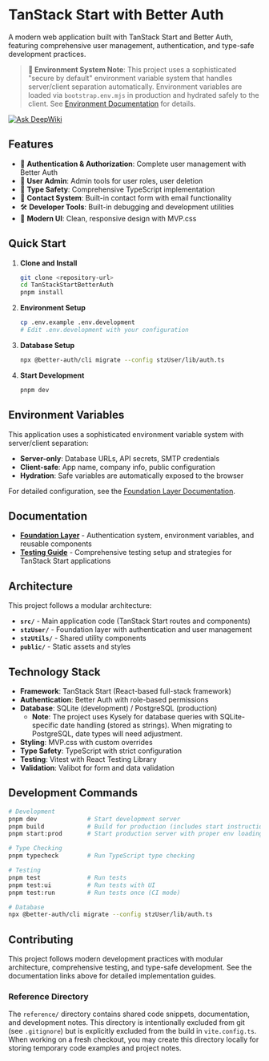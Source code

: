 # TanStack Start with Better Auth

A modern web application built with TanStack Start and Better Auth, featuring comprehensive user management, authentication, and type-safe development practices.

> **🔧 Environment System Note**: This project uses a sophisticated "secure by default" environment variable system that handles server/client separation automatically. Environment variables are loaded via `bootstrap.env.mjs` in production and hydrated safely to the client. See [Environment Documentation](stzUser/README.md#environment-variable-system) for details.

[![Ask DeepWiki](https://deepwiki.com/badge.svg)](https://deepwiki.com/steinitz/TanStackStartBetterAuth)


## Features

- 🔐 **Authentication & Authorization**: Complete user management with Better Auth
- 👥 **User Admin**: Admin tools for user roles, user deletion
- 🎯 **Type Safety**: Comprehensive TypeScript implementation
- 📧 **Contact System**: Built-in contact form with email functionality
- 🛠️ **Developer Tools**: Built-in debugging and development utilities
- 🎨 **Modern UI**: Clean, responsive design with MVP.css

## Quick Start

1. **Clone and Install**
   ```bash
   git clone <repository-url>
   cd TanStackStartBetterAuth
   pnpm install
   ```

2. **Environment Setup**
   ```bash
   cp .env.example .env.development
   # Edit .env.development with your configuration
   ```

3. **Database Setup**
   ```bash
   npx @better-auth/cli migrate --config stzUser/lib/auth.ts
   ```

4. **Start Development**
   ```bash
   pnpm dev
   ```

## Environment Variables

This application uses a sophisticated environment variable system with server/client separation:

- **Server-only**: Database URLs, API secrets, SMTP credentials
- **Client-safe**: App name, company info, public configuration
- **Hydration**: Safe variables are automatically exposed to the browser

For detailed configuration, see the [Foundation Layer Documentation](stzUser/README.md#environment-variable-system).

## Documentation

- **[Foundation Layer](stzUser/README.md)** - Authentication system, environment variables, and reusable components
- **[Testing Guide](src/test/README.md)** - Comprehensive testing setup and strategies for TanStack Start applications

## Architecture

This project follows a modular architecture:

- **`src/`** - Main application code (TanStack Start routes and components)
- **`stzUser/`** - Foundation layer with authentication and user management
- **`stzUtils/`** - Shared utility components
- **`public/`** - Static assets and styles

## Technology Stack

- **Framework**: TanStack Start (React-based full-stack framework)
- **Authentication**: Better Auth with role-based permissions
- **Database**: SQLite (development) / PostgreSQL (production)
  - **Note**: The project uses Kysely for database queries with SQLite-specific date handling (stored as strings). When migrating to PostgreSQL, date types will need adjustment.
- **Styling**: MVP.css with custom overrides
- **Type Safety**: TypeScript with strict configuration
- **Testing**: Vitest with React Testing Library
- **Validation**: Valibot for form and data validation

## Development Commands

```bash
# Development
pnpm dev              # Start development server
pnpm build            # Build for production (includes start instructions)
pnpm start:prod       # Start production server with proper env loading

# Type Checking
pnpm typecheck        # Run TypeScript type checking

# Testing
pnpm test             # Run tests
pnpm test:ui          # Run tests with UI
pnpm test:run         # Run tests once (CI mode)

# Database
npx @better-auth/cli migrate --config stzUser/lib/auth.ts
```

## Contributing

This project follows modern development practices with modular architecture, comprehensive testing, and type-safe development. See the documentation links above for detailed implementation guides.

### Reference Directory

The `reference/` directory contains shared code snippets, documentation, and development notes. This directory is intentionally excluded from git (see `.gitignore`) but is explicitly excluded from the build in `vite.config.ts`. When working on a fresh checkout, you may create this directory locally for storing temporary code examples and project notes.